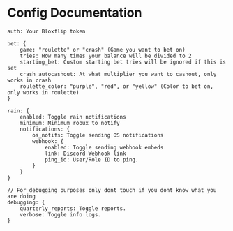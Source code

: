 # Config Documentation

    auth: Your Bloxflip token
    
    bet: {
        game: "roulette" or "crash" (Game you want to bet on)
        tries: How many times your balance will be divided to 2
        starting_bet: Custom starting bet tries will be ignored if this is set
        crash_autocashout: At what multiplier you want to cashout, only works in crash
        roulette_color: "purple", "red", or "yellow" (Color to bet on, only works in roulette)
    }

    rain: {
        enabled: Toggle rain notifications
        minimum: Minimum robux to notify
        notifications: {
            os_notifs: Toggle sending OS notifications
            webhook: {
                enabled: Toggle sending webhook embeds
                link: Discord Webhook link
                ping_id: User/Role ID to ping.
            }
        }
    }

    // For debugging purposes only dont touch if you dont know what you are doing
    debugging: {
        quarterly_reports: Toggle reports.
        verbose: Toggle info logs.
    }